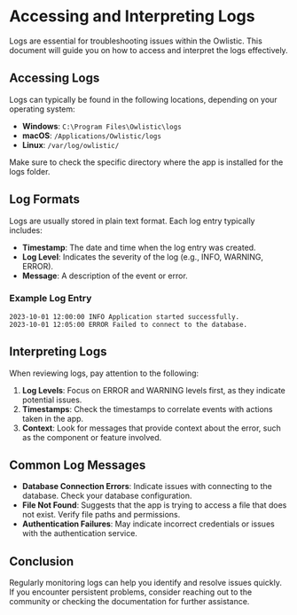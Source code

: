 # Accessing and Interpreting Logs

Logs are essential for troubleshooting issues within the Owlistic. This document will guide you on how to access and interpret the logs effectively.

## Accessing Logs

Logs can typically be found in the following locations, depending on your operating system:

- **Windows**: `C:\Program Files\Owlistic\logs`
- **macOS**: `/Applications/Owlistic/logs`
- **Linux**: `/var/log/owlistic/`

Make sure to check the specific directory where the app is installed for the logs folder.

## Log Formats

Logs are usually stored in plain text format. Each log entry typically includes:

- **Timestamp**: The date and time when the log entry was created.
- **Log Level**: Indicates the severity of the log (e.g., INFO, WARNING, ERROR).
- **Message**: A description of the event or error.

### Example Log Entry

```
2023-10-01 12:00:00 INFO Application started successfully.
2023-10-01 12:05:00 ERROR Failed to connect to the database.
```

## Interpreting Logs

When reviewing logs, pay attention to the following:

1. **Log Levels**: Focus on ERROR and WARNING levels first, as they indicate potential issues.
2. **Timestamps**: Check the timestamps to correlate events with actions taken in the app.
3. **Context**: Look for messages that provide context about the error, such as the component or feature involved.

## Common Log Messages

- **Database Connection Errors**: Indicate issues with connecting to the database. Check your database configuration.
- **File Not Found**: Suggests that the app is trying to access a file that does not exist. Verify file paths and permissions.
- **Authentication Failures**: May indicate incorrect credentials or issues with the authentication service.

## Conclusion

Regularly monitoring logs can help you identify and resolve issues quickly. If you encounter persistent problems, consider reaching out to the community or checking the documentation for further assistance.